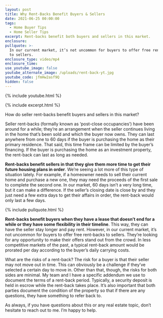 ```yaml
---
layout: post
title: Why Rent-Backs Benefit Buyers & Sellers
date: 2021-06-25 00:00:00
tags:
  - Home Buyer Tips
  - Home Seller Tips
excerpt: Rent-backs benefit both buyers and sellers in this market.
enclosure:
pullquote: >-
  In our current market, it’s not uncommon for buyers to offer free rent-backs
  to sellers.
enclosure_type: video/mp4
enclosure_time:
use_youtube_image: false
youtube_alternate_image: /uploads/rent-back-yt.jpg
youtube_code: jfmHw2asf9Q
hidden: false
---
```

{% include youtube.html %}

{% include excerpt.html %}

How do seller rent-backs benefit buyers and sellers in this market?

Seller rent-backs (formally known as ‘post-close occupancies’) have been around for a while; they’re an arrangement when the seller continues living in the home that’s been sold and which the buyer now owns. They can last anywhere from one to 60 days if the buyer is purchasing the home as their primary residence. That said, this time frame can be limited by the buyer’s financing. If the buyer is purchasing the home as an investment property, the rent-back can last as long as needed.&nbsp;

**Rent-backs benefit sellers in that they give them more time to get their future housing plans in order**. We’re seeing a lot more of this type of situation lately. For example, if a homeowner needs to sell their current home and purchase a new one, they may need the proceeds of the first sale to complete the second one. In our market, 60 days isn’t a very long time, but it can make a difference. If the seller’s closing date is close by and they just need a few extra days to get their affairs in order, the rent-back would only last a few days.

{% include pullquote.html %}

**Rent-backs benefit buyers when they have a lease that doesn’t end for a while or they have some flexibility in their timeline**. This way, they can have the seller stay longer and pay rent. However, in our current market, it’s not uncommon for buyers to offer free rent-backs to sellers. They’re looking for any opportunity to make their offers stand out from the crowd. In less competitive markets of the past, a typical rent-back amount would be prorated per day according to the buyer’s daily carrying costs.&nbsp;

What are the risks of a rent-back? The risk for a buyer is that their seller may not move out in time. This can obviously be a challenge if they’ve selected a certain day to move in. Other than that, though, the risks for both sides are minimal. My team and I have a specific addendum we use to document the terms of a rent-back period. Typically, a security deposit is held in escrow while the rent-back takes place. It’s also important that both parties document the condition of the property so that if there are any questions, they have something to refer back to.&nbsp;

As always, if you have questions about this or any real estate topic, don’t hesitate to reach out to me. I’m happy to help.
